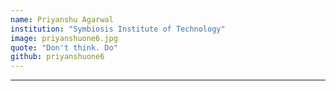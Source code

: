 ```yaml
---
name: Priyanshu Agarwal
institution: "Symbiosis Institute of Technology"
image: priyanshuone6.jpg
quote: "Don't think. Do"
github: priyanshuone6
---
```

---
